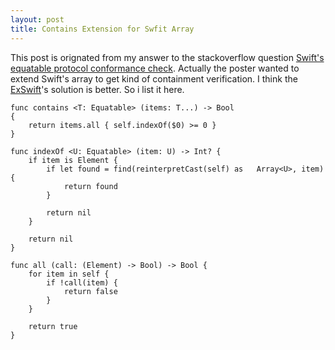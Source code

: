 ```yaml
---
layout: post
title: Contains Extension for Swfit Array
---
```

This post is orignated from my answer to the stackoverflow question [Swift's equatable protocol conformance check](http://stackoverflow.com/questions/24174697/swifts-equatable-protocol-conformance-check). Actually the poster wanted to extend Swift's array to get kind of containment verification. I think the [ExSwift](https://github.com/pNre/ExSwift)'s solution is better. So i list it here.

    func contains <T: Equatable> (items: T...) -> Bool
    {
        return items.all { self.indexOf($0) >= 0 }
    }

    func indexOf <U: Equatable> (item: U) -> Int? {
        if item is Element {
            if let found = find(reinterpretCast(self) as   Array<U>, item) {
                return found
            }

            return nil
        }

        return nil
    }

    func all (call: (Element) -> Bool) -> Bool {
        for item in self {
            if !call(item) {
                return false
            }
        }

        return true
    }
